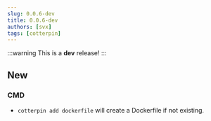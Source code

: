 ```yaml
---
slug: 0.0.6-dev
title: 0.0.6-dev
authors: [svx]
tags: [cotterpin]
---
```


:::warning
This is a **dev** release!
:::

## New

### CMD

- `cotterpin add dockerfile` will create a Dockerfile if not existing.
